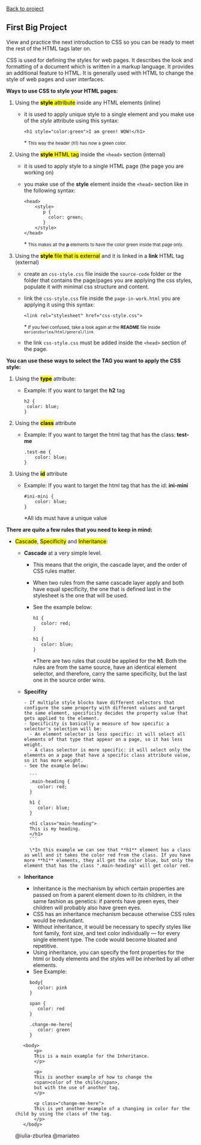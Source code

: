 [Back to project](../README.md)

## First Big Project

View and practice the next introduction to CSS so you can be ready to meet the rest of the HTML tags later on.

CSS is used for defining the styles for web pages. It describes the look and formatting of a document which is written in a markup language. It provides an additional feature to HTML. It is generally used with HTML to change the style of web pages and user interfaces.

**Ways to use CSS to style your HTML pages:**

1. Using the
   <mark>**style** attribute</mark>
   inside any HTML elements (inline)

   - it is used to apply unique style to a single element and you make use of the _style_ attribute using this syntax:

     `<h1 style="color:green">I am green! WOW!</h1>`

     \*<small> This way the header (h1) has now a green color.
     </small>

1. Using the
   <mark>**style** HTML tag</mark>
   inside the `<head>` section (internal)

   - it is used to apply style to a single HTML page (the page you are working on)
   - you make use of the **style** element inside the `<head>` section like in the following syntax:

     ```
     <head>
         <style>
            p {
              color: green;
            }
         </style>
     </head>
     ```

     \*<small>
     This makes all the **p** elements to have the color green inside that page only.
     </small>

1. Using the
   <mark>**style** file that is external</mark>
   and it is linked in a **link** HTML tag (external)

   - create an `css-style.css` file inside the `source-code` folder or the folder that contains the page/pages you are applying the css styles, populate it with minimal css structure and content.
   - link the `css-style.css` file inside the `page-in-work.html` you are applying it using this syntax:

     `<link rel="stylesheet" href="css-style.css">`

     \*<small>
     If you feel confused, take a look again at the **README** file inside `marianzburlea/html/general/link`
     </small>

   - the link `css-style.css` must be added inside the `<head>` section of the page.

**You can use these ways to select the TAG you want to apply the CSS style:**

1. Using the <mark>**type**</mark> attribute:

   - Example: If you want to target the **h2** tag

     ```
     h2 {
      color: blue;
     }
     ```

1. Using the <mark>**class**</mark> attribute

   - Example: If you want to target the html tag that has the class: **test-me**

     ```
     .test-me {
         color: blue;
     }
     ```

1. Using the <mark>**id**</mark> attribute

   - Example: If you want to target the html tag that has the id: **ini-mini**

     ```
     #ini-mini {
         color: blue;
     }
     ```

     \*All ids must have a unique value

**There are quite a few rules that you need to keep in mind:**

- <mark>Cascade</mark>, <mark>Specificity</mark> and <mark>Inheritance</mark>:

  - **Cascade** at a very simple level.

    - This means that the origin, the cascade layer, and the order of CSS rules matter.
    - When two rules from the same cascade layer apply and both have equal specificity, the one that is defined last in the stylesheet is the one that will be used.
    - See the example below:

      ```
      h1 {
         color: red;
      }

      h1 {
         color: blue;
      }
      ```

      \*There are two rules that could be applied for the **h1**. Both the rules are from the same source, have an identical element selector, and therefore, carry the same specificity, but the last one in the source order wins.

  - **Specifity**

        - If multiple style blocks have different selectors that configure the same property with different values and target the same element, specificity decides the property value that gets applied to the element.
        - Specificity is basically a measure of how specific a selector's selection will be:
          - An element selector is less specific: it will select all elements of that type that appear on a page, so it has less weight.
          - A class selector is more specific: it will select only the elements on a page that have a specific class attribute value, so it has more weight.
        - See the example below:

          ```
          .main-heading {
             color: red;
          }

          h1 {
             color: blue;
          }

          <h1 class="main-heading">
          This is my heading.
          </h1>
          ```

          \*In this example we can see that **h1** element has a class as well and it takes the color red from the class. If you have more **h1** elements, they all get the color blue, but only the element that has the class ".main-heading" will get color red.

  - **Inheritance**

    - Inheritance is the mechanism by which certain properties are passed on from a parent element down to its children, in the same fashion as genetics: if parents have green eyes, their children will probably also have green eyes.
    - CSS has an inheritance mechanism because otherwise CSS rules would be redundant.
    - Without inheritance, it would be necessary to specify styles like font family, font size, and text color individually — for every single element type. The code would become bloated and repetitive.
    - Using inheritance, you can specify the font properties for the html or body elements and the styles will be inherited by all other elements.
    - See Example:

    ```
      body{
         color: pink
      }

      span {
         color: red
      }

      .change-me-here{
         color: green
      }
    ```

  ```
     <body>
         <p>
         This is a main example for the Inheritance.
         </p>

         <p>
         This is another example of how to change the
         <span>color of the child</span>,
         but with the use of another tag.
         </p>

         <p class="change-me-here">
         This is yet another example of a changing in color for the child by using the class of the tag.
         </p>
     </body>
  ```

    <!-- - When you reach a moment of good understanding, after enough discover, trial and error with experimental css files, create an `README.md` file to make use of all the recent discoveries and summarise your experience.

### Mimimum tags knowledge to build a website

#### Top tags used to style your html pages for your web site

##### Must Know CSS properties

1. the `<color>` property `````````` - color, background & font section - @iulia-zburlea
1. the `<background-color>` property - section: color, background & font - @MariaTeo
1. the `<background-image>` property - section: color, background & font - @MariaTeo
1. the `<display>` property `````````- section: display-min-max-width-height - @MariaTeo
1. the `<height>` property ``````````- section: color, background & font - @MariaTeo
1. the `<width>` property ```````````- section: color, background & font - @MariaTeo
1. the `<min-width>` property ```````- section: display-min-max-width-height - @MariaTeo
1. the `<min-height>` property ``````- section: display-min-max-width-height - @MariaTeo
1. the `<max-height>` property ``````- section: display-min-max-width-height - @MariaTeo
1. the `<max-width>` property ```````- section: display-min-max-width-height - @MariaTeo
1. the `<margin>` property ``````````- section: margin & padding section - @iulia-zburlea
1. the `<padding>` property `````````- section: margin & padding section - @iulia-zburlea
1. the `<border>` property ``````````- section: border - @iulia-zburlea
1. the `<border-color>` property ````- section: border - @iulia-zburlea
1. the `<border-width>` property ````- section: border - @iulia-zburlea
1. the `<border-style>` property ````- section: border - @iulia-zburlea
1. the `<border-radius>` property ```- section: border - @iulia-zburlea
1. the `<font>` property ````````````- section: color, background & font - @iulia-zburlea
1. the `<font-family>` property `````- section: color, background & font - @iulia-zburlea
1. the `<font-style>` property ``````- section: color, background & font - @iulia-zburlea
1. the `<font-weight>` property `````- section: color, background & font - @iulia-zburlea
1. the `<font-size>` property ```````- section: color, background & font - @iulia-zburlea
1. the `<position>` property ````````- section: position & z-index - @MariaTeo
1. the `<z-index>` property `````````- section: position & z-index - @MariaTeo

   ##### CSS Selectors

1. the `<:active>` property ````````- section: general/css-selectors - @MariaTeo
1. the `<:hover>` property ````````- section: general/css-selectors - @MariaTeo
1. the `<:visited>` property ````````- section: general/css-selectors - @MariaTeo
1. the `<:link>` property ````````- section: general/css-selectors - @MariaTeo

1. the `<:enabled>` property ```````- section: general/css-selectors - @iulia-zburlea
1. the `<:disabled>` property ```````- section: general/css-selectors - @iulia-zburlea
1. the `<:checked>` property ```````- section: general/css-selectors - @iulia-zburlea

1. the `<:before>` property
1. the `<:after>` property

1. the `<:first-child>` property
1. the `<:only-child>` property
1. the `<:nth-child()>` property
1. the `<:last-child>` property
1. the `<:nth-last-child()>` property

1. the `<:first-of-type>` property
1. the `<:only-of-type>` property
1. the `<:nth-of-type>` property
1. the `<:nth-last-of-type>` property
1. the `<:last-of-type>` property

1. the `<:first-letter>` property
1. the `<:first-line>` property

1. the `<:root>` property
1. the `<:selection>` property
1. the `<:focus>` property
1. the `<:empty>` property
1. the `<:target>` property
1. the `<:lang>` property
1. the `<:not()>` property

   ##### Backgound Properties

1. the `<backgroung>` property
1. the `<background-attachment>` property
1. the `<background-color>` property - See Must Know Tags
1. the `<background-image>` property - See Must Know Tags
1. the `<background-position>` property
1. the `<background-repeat>` property
1. the `<background-clip>` property
1. the `<background-origin>` property
1. the `<background-size>` property

   ##### Color Properties

1. the `<color-profile>` property
1. the `<opacity>` property
1. the `<rendering-intent>` property

   ##### Border and Outline Properties

1. the `<border>` property - See Must Know Tags
1. the `<border-top>` property
1. the `<border-right>` property
1. the `<border-bottom>` property
1. the `<border-left>` property

1. the `<border-color>` property - See Must Know Tags
1. the `<border-top-color>` property
1. the `<border-right-color>` property
1. the `<border-bottom-color>` property
1. the `<border-left-color>` property

1. the `<border-style>` property - See Must Know Tags
1. the `<border-top-style>` property
1. the `<border-right-style>` property
1. the `<border-bottom-style>` property
1. the `<border-left-style>` property

1. the `<border-width>` property - See Must Know Tags
1. the `<border-top-width>` property
1. the `<border-right-width>` property
1. the `<border-bottom-width>` property
1. the `<border-left-width>` property

1. the `<outline>` property
1. the `<outline-color>` property
1. the `<outline-style>` property
1. the `<outline-width>` property

1. the `<border-image>` property
1. the `<border-image-repeat>` property
1. the `<border-image-outset>` property
1. the `<border-image-slice>` property
1. the `<border-image-source>` property
1. the `<border-image-width>` property

1. the `<border-radius>` property - See Must Know Tags
1. the `<border-top-right-radius>` property
1. the `<border-top-left-radius>` property
1. the `<border-bottom-right-radius>` property
1. the `<border-bottom-left-radius>` property
1. the `<box-decoration-break>` property
1. the `<box-shadow></box-shadow>` property

   ##### Box Properties

1. the `<overflow-x>` property
1. the `<overflow-y>` property
1. the `<overflow-style>` property
1. the `<rotation>` property
1. the `<rotation-point>` property

   ##### Linebox Properties

1. the `<alignment-adjust>` property
1. the `<alignment-baseline>` property

1. the `<baseline-shift>` property
1. the `<dominant-baseline>` property

1. the `<drop-initial-before-align>` property
1. the `<drop-initial-after-adjust>` property
1. the `<drop-initial-size>` property
1. the `<drop-initial-value>` property

1. the `<inline-box-align>` property

1. the `<line-stacking>` property
1. the `<line-stacking-ruby>` property
1. the `<line-stacking-shift>` property
1. the `<line-stacking-strategy>` property

1. the `<text-height>` property

   ##### Flexible Box Properties

1. the `<box-align>` property
1. the `<box-direction>` property
1. the `<box-flex>` property
1. the `<box-flex-group>` property
1. the `<box-lines>` property
1. the `<box-ordinal-group>` property
1. the `<box-orient>` property
1. the `<box-pack>` property

   ##### Dimension Properties

1. the `<height>` property - See Must Know Tags ````- @MariaTeo
1. the `<width>` property - See Must Know Tags `````- @MariaTeo

1. the `<min-heigth>` property - See intro/display-min-max-width-height ````- @MariaTeo
1. the `<max-heigth>` property - See intro/display-min-max-width-height ````- @MariaTeo
1. the `<min-width>` property - See intro/display-min-max-width-height ````- @MariaTeo
1. the `<max-width>` property - See intro/display-min-max-width-height ````- @MariaTeo

   ##### Margin Properties

1. the `<margin>` property - See Must Know Tags
1. the `<margin-bottom>` property
1. the `<margin-top>` property
1. the `<margin-left>` property
1. the `<margin-right>` property

   ##### Padding Properties

1. the `<padding>` property - See Must Know Tags
1. the `<padding-bottom>` property
1. the `<padding-top>` property
1. the `<padding-left>` property
1. the `<padding-right>` property

   ##### Positioning Properties

1. the `<position>` property

1. the `<bottom>` property
1. the `<top>` property
1. the `<left>` property
1. the `<right>` property

1. the `<display>` property
1. the `<visibility>` property
1. the `<overflow>` property

1. the `<float>` property
1. the `<clear>` property

1. the `<clip>` property
1. the `<clip-path>` property

1. the `<cursor>` property
1. the `<z-index>` property

   ##### Font Properties

1. the `<font>` property - See Must Know Tags
1. the `<font-family>` property - See Must Know Tags
1. the `<font-style>` property - See Must Know Tags
1. the `<font-variant>` property
1. the `@font-face` property
1. the `<font-size-adjust>` property
1. the `<font-size>` property - See Must Know Tags
1. the `<font-stretch>` property

   ##### Text Properties

1. the `<color>` property - See Must Know Tags

1. the `<direction>` property
1. the `<line-height>` property
1. the `<text-decoration>` property
1. the `<text-indent>` property
1. the `<text-transform>` property

1. the `<letter-spacing>` property
1. the `<word-spacing>` property

1. the `<text-align>` property
1. the `<vertical-align>` property
1. the `<text-align-last>` property

1. the `<hanging-punctuation>` property
1. the `<punctuation-trim>` property

1. the `<text-justify>` property
1. the `<text-outline>` property
1. the `<text-overflow>` property
1. the `<text-shadow>` property

1. the `<text-wrap>` property
1. the `<word-break>` property
1. the `<word-wrap>` property

1. the `<unicode-bidi>` property
1. the `<white-space>` property

   ##### Speech Properties

1. the `<mark>` property
1. the `<mark-before>` property
1. the `<mark-after>` property

1. the `<rest>` property
1. the `<rest-before>` property
1. the `<rest-after>` property

1. the `<voice-balance>` property
1. the `<voice-duration>` property
1. the `<voice-pitch>` property
1. the `<voice-range>` property
1. the `<voice-rate>` property
1. the `<voice-stress>` property
1. the `<voice-volume>` property

1. the `<phonemes>` property

   ##### Grid Properties

1. the `<grid-columns>` property
1. the `<grid-rows>` property

   ##### Table Properties

1. the `<border-spacing>` property
1. the `<border-collapse>` property
1. the `<empty-cells>` property

1. the `<table-layout>` property
1. the `<caption-side>` property

   ##### Multi-column Properties

1. the `<columns>` property
1. the `<column-count>` property
1. the `<column-fill>` property
1. the `<column-width>` property
1. the `<column-span>` propertys
1. the `<column-gap>` property

1. the `<column-rule>` property
1. the `<column-rule-color>` property
1. the `<column-rule-style>` property
1. the `<column-rule-width>` property

   ##### List Properties

1. the `<list-style>` property
1. the `<list-style-image>` property
1. the `<list-style-position>` property
1. the `<list-style-type>` property

##### Hyperlink Properties

1. the `<target>` property
1. the `<target-name>` property
1. the `<target-new>` property
1. the `<target-position>` property

   ##### Content and Paged Media Properties

1. the `<bookmark-label>` property
1. the `<bookmark-level>` property
1. the `<bookmark-target>` property

1. the `<hyphenate-after>` property
1. the `<hyphenate-before>` property
1. the `<hyphenate-character>` property
1. the `<hyphenate-lines>` property
1. the `<hyphenate-resources>` property

1. the `<float-offset>` property
1. the `<hyphens>` property
1. the `<image-resolution>` property
1. the `<marks>` property
1. the `<string-set>` property

   ##### Generated Content Properties

1. the `<content>` property
1. the `<counter-increment>` property
1. the `<counter-reset>` property
1. the `<quotes>` property
1. the `<crop>` property
1. the `<move-to>` property
1. the `<page-policy>` property

   ##### Marquee Properties

1. the `<marque-direction>` property
1. the `<marque-play-count>` property
1. the `<marque-speed>` property
1. the `<marque-style>` property

   ##### Paged Media Properties

1. the `<page>` property

1. the `<fit>` property
1. the `<size>` property

1. the `<fit-position>` property
1. the `<image-orientation>` property

   ##### Print Properties

1. the `<orphans>` property
1. the `<widows>` property

1. the `<page-break-before>` property
1. the `<page-break-inside>` property
1. the `<page-breakafter>` property

   ##### Ruby Properties

1. the `<ruby-align>` property
1. the `<ruby-position>` property
1. the `<ruby-overhang>` property

   ##### Animation Properties

1. the `<@keyframes>` property
1. the `<animation>` property
1. the `<animation-name>` property
1. the `<animation-duration>` property
1. the `<animation-timing-function>` property
1. the `<animation-delay>` property
1. the `<animation-iteration-count>` property
1. the `<animation-direction>` property
1. the `<animation-play-state>` property

   ##### 2D/3D Transform Properties

1. the `<tranform>` property
1. the `<tranform-origin>` property
1. the `<tranform-style>` property
1. the `<perspective>` property
1. the `<perspective-origin>` property
1. the `<backface-visibility>` property

   ##### Transition Properties

1. the `<trasition>` property
1. the `<transition-property>` property
1. the `<transition-duration>` property
1. the `<transition-timing-function>` property
1. the `<transition-delay>` property

   ##### User-interface Properties

1. the `<appearance>` property
1. the `<box-sizing>` property
1. the `<icon>` property
1. the `<outline-offset>` property
1. the `<resize>` property

1. the `<nav-index>` property
1. the `<nav-up>` property
1. the `<nav-right>` property
1. the `<nav-down>` property
1. the `<nav-left>` property

   ##### Other Properties

1. the `<align-items>` property
1. the `<calc>` property
1. the `<url>` property
1. the `<hsl>` property
1. the `<hsla>` property
1. the `<justify-content>` property
1. the `<@media>` property
1. the `<opacity>` property

1. the `<flex-direction>` property
1. the `<flex-flow>` property
1. the `<flex-grow>` property
1. the `<flex-shrink>` property
1. the `<flex-wrap>` property

1. the `<rotateX>` property
1. the `<rotateY>` property
1. the `<rotateZ>` property

1. the `<scaleX>` property
1. the `<scaleY>` property
1. the `<scaleZ>` property

1. the `<translate>` property
1. the `<translateX>` property
1. the `<translateY>` property
1. the `<translateZ>` property
1. the `<translate3d>` property

<!--
Reference link no. 1:
https://lucidar.me/en/web-dev-class/lesson-2-09-most-used-css-properties/

Reference link no. 2:
 https://developer.mozilla.org/en-US/docs/Learn/CSS

Reference link no. 3:
 https://webplatform.github.io/docs/tutorials/inheritance_and_cascade/


Reference link no. 4:
https://www.script-tutorials.com/css-reference/#marquee

 -->

@iulia-zburlea
@mariateo
